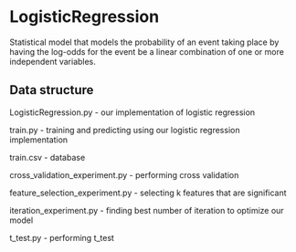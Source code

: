 # LogisticRegression
Statistical model that models the probability of an event taking place by having the log-odds for the event be a linear combination of one or more independent variables.

## Data structure
LogisticRegression.py - our implementation of logistic regression

train.py - training and predicting using our logistic regression implementation

train.csv - database

cross_validation_experiment.py - performing cross validation

feature_selection_experiment.py - selecting k features that are significant

iteration_experiment.py - finding best number of iteration to optimize our model

t_test.py - performing t_test



